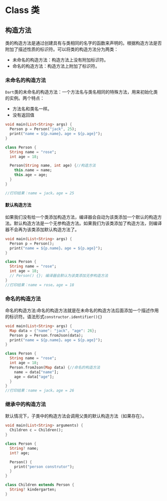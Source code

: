 # Class 类

## 构造方法

类的构造方法是通过创建具有与类相同的名字的函数来声明的。根据构造方法是否附加了描述性质的标识符。可以将类的构造方法分为两类：

* 未命名的构造方法：构造方法上没有附加标识符。
* 命名的构造方法：构造方法上附加了标识符。

### 未命名的构造方法

`Dart`类的未命名的构造方法：一个方法名与类名相同的特殊方法，用来初始化类的实例。两个特点：

* 方法名和类名一样。
* 没有返回值

```dart
void main(List<String> args) {
  Person p = Person("jack", 25);
  print("name = ${p.name}。age = ${p.age}");
}

class Person {
  String name = "rose";
  int age = 18;

  Person(String name, int age) {//构造方法
    this.name = name;
    this.age = age;
  }
}

//打印结果：name = jack。age = 25
```

#### 默认构造方法

如果我们没有给一个类添加构造方法，编译器会自动为该类添加一个默认的构造方法。默认构造方法是一个无参构造方法。如果我们为该类添加了构造方法，则编译器不会再为该类添加默认构造方法了。

```dart
void main(List<String> args) {
  Person p = Person();
  print("name = ${p.name}。age = ${p.age}");
}

class Person {
  String name = "rose";
  int age = 18;
  // Person() {}; 编译器会默认为该类添加无参构造方法
}
//打印结果：name = rose。age = 18
```

### 命名的构造方法

命名的构造方法:命名的构造方法就是在未命名的构造方法后面添加一个描述作用的标识符。语法形式`constructor.identifier(){}`

```dart
void main(List<String> args) {
  Map data = {"name": "jack", "age": 26};
  Person p = Person.fromJson(data);
  print("name = ${p.name}。age = ${p.age}");
}

class Person {
  String name = "rose";
  int age = 18;
  Person.fromJson(Map data) {//命名的构造方法
    name = data["name"];
    age = data["age"];
  }
}
//打印结果：name = jack。age = 26
```

### 继承中的构造方法

默认情况下，子类中的构造方法会调用父类的默认构造方法（如果存在）。

```dart
void main(List<String> arguments) {
  Children c = Children();
}

class Person {
  String? name;
  int? age;

  Person() {
    print("person construtor");
  }
}

class Children extends Person {
  String? kindergarten;
}
```



